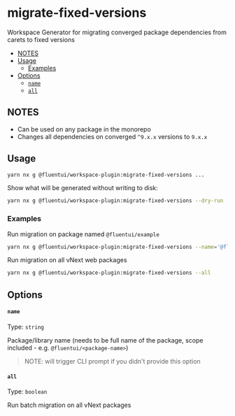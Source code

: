 # migrate-fixed-versions

Workspace Generator for migrating converged package dependencies from carets to fixed versions

<!-- toc -->

- [NOTES](#notes)
- [Usage](#usage)
  - [Examples](#examples)
- [Options](#options)
  - [`name`](#name)
  - [`all`](#all)

<!-- tocstop -->

## NOTES

- Can be used on any package in the monorepo
- Changes all dependencies on converged `^9.x.x` versions to `9.x.x`

## Usage

```sh
yarn nx g @fluentui/workspace-plugin:migrate-fixed-versions ...
```

Show what will be generated without writing to disk:

```sh
yarn nx g @fluentui/workspace-plugin:migrate-fixed-versions --dry-run
```

### Examples

Run migration on package named `@fluentui/example`

```sh
yarn nx g @fluentui/workspace-plugin:migrate-fixed-versions --name='@fluentui/example'
```

Run migration on all vNext web packages

```sh
yarn nx g @fluentui/workspace-plugin:migrate-fixed-versions --all
```

## Options

#### `name`

Type: `string`

Package/library name (needs to be full name of the package, scope included - e.g. `@fluentui/<package-name>`)

> NOTE: will trigger CLI prompt if you didn't provide this option

#### `all`

Type: `boolean`

Run batch migration on all vNext packages
